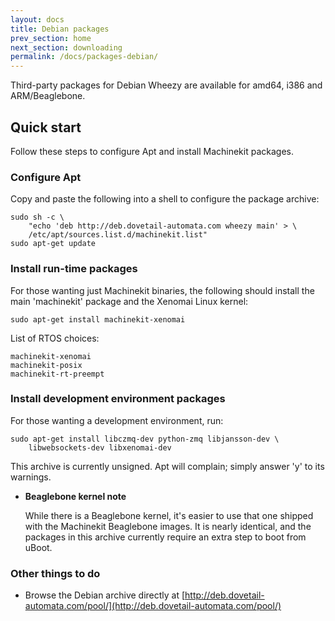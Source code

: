 ```yaml
---
layout: docs
title: Debian packages
prev_section: home
next_section: downloading
permalink: /docs/packages-debian/
---
```


Third-party packages for Debian Wheezy are available for amd64, i386
and ARM/Beaglebone.

## Quick start

Follow these steps to configure Apt and install Machinekit packages.

### Configure Apt

Copy and paste the following into a shell to configure the package archive:

    sudo sh -c \
        "echo 'deb http://deb.dovetail-automata.com wheezy main' > \
        /etc/apt/sources.list.d/machinekit.list"
    sudo apt-get update

### Install run-time packages

For those wanting just Machinekit binaries, the following should
install the main 'machinekit' package and the Xenomai Linux
kernel:

    sudo apt-get install machinekit-xenomai

List of RTOS choices:

    machinekit-xenomai
    machinekit-posix
    machinekit-rt-preempt

### Install development environment packages

For those wanting a development environment, run:

    sudo apt-get install libczmq-dev python-zmq libjansson-dev \
        libwebsockets-dev libxenomai-dev

This archive is currently unsigned. Apt will complain; simply answer
'y' to its warnings.

- **Beaglebone kernel note**

  While there is a Beaglebone kernel, it's easier to use that one
  shipped with the Machinekit Beaglebone images. It is nearly
  identical, and the packages in this archive currently require an
  extra step to boot from uBoot.

### Other things to do

- Browse the Debian archive directly at
  [http://deb.dovetail-automata.com/pool/](http://deb.dovetail-automata.com/pool/)

